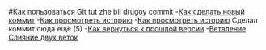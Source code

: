 #Как пользоваться Git
tut zhe bil drugoy commit
-[Как сделать новый коммит](./commit_help.md)
-[Как просмотреть историю](./log_help.md)
-[Как просмотреть историю](./log_help.md)
Сделал коммит сюда ещё (5)
-[Как вернуться к прошлой версии](./reset_help.md)
-[Ветвление](./branch_help.md)
[Слияние двух веток](./merge_help.md)
